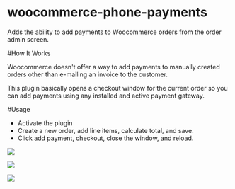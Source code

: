 woocommerce-phone-payments
=======================

Adds the ability to add payments to Woocommerce orders from the order admin screen.

#How It Works

Woocommerce doesn't offer a way to add payments to manually created orders other than e-mailing an invoice to the customer.

This plugin basically opens a checkout window for the current order so you can add payments using any installed and active payment gateway.

#Usage

* Activate the plugin
* Create a new order, add line items, calculate total, and save.
* Click add payment, checkout, close the window, and reload.

![](https://raw.githubusercontent.com/matthew-james/woocommerce-phone-order/master/screenshots/phone-order-meta.png)

![](https://raw.githubusercontent.com/matthew-james/woocommerce-phone-order/master/screenshots/phone-order-checkout.png)

![](https://raw.githubusercontent.com/matthew-james/woocommerce-phone-order/master/screenshots/phone-order-updated.png)
